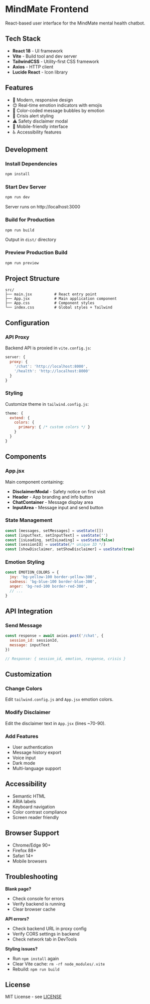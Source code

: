 # MindMate Frontend

React-based user interface for the MindMate mental health chatbot.

## Tech Stack

- **React 18** - UI framework
- **Vite** - Build tool and dev server
- **TailwindCSS** - Utility-first CSS framework
- **Axios** - HTTP client
- **Lucide React** - Icon library

## Features

- 🎨 Modern, responsive design
- 😊 Real-time emotion indicators with emojis
- 🎨 Color-coded message bubbles by emotion
- 🚨 Crisis alert styling
- ⚠️ Safety disclaimer modal
- 📱 Mobile-friendly interface
- ♿ Accessibility features

## Development

### Install Dependencies

```bash
npm install
```

### Start Dev Server

```bash
npm run dev
```

Server runs on http://localhost:3000

### Build for Production

```bash
npm run build
```

Output in `dist/` directory

### Preview Production Build

```bash
npm run preview
```

## Project Structure

```
src/
├── main.jsx          # React entry point
├── App.jsx           # Main application component
├── App.css           # Component styles
└── index.css         # Global styles + Tailwind
```

## Configuration

### API Proxy

Backend API is proxied in `vite.config.js`:

```javascript
server: {
  proxy: {
    '/chat': 'http://localhost:8000',
    '/health': 'http://localhost:8000'
  }
}
```

### Styling

Customize theme in `tailwind.config.js`:

```javascript
theme: {
  extend: {
    colors: {
      primary: { /* custom colors */ }
    }
  }
}
```

## Components

### App.jsx

Main component containing:
- **DisclaimerModal** - Safety notice on first visit
- **Header** - App branding and info button
- **ChatContainer** - Message display area
- **InputArea** - Message input and send button

### State Management

```javascript
const [messages, setMessages] = useState([])
const [inputText, setInputText] = useState('')
const [isLoading, setIsLoading] = useState(false)
const [sessionId] = useState(/* unique ID */)
const [showDisclaimer, setShowDisclaimer] = useState(true)
```

### Emotion Styling

```javascript
const EMOTION_COLORS = {
  joy: 'bg-yellow-100 border-yellow-300',
  sadness: 'bg-blue-100 border-blue-300',
  anger: 'bg-red-100 border-red-300',
  // ...
}
```

## API Integration

### Send Message

```javascript
const response = await axios.post('/chat', {
  session_id: sessionId,
  message: inputText
})

// Response: { session_id, emotion, response, crisis }
```

## Customization

### Change Colors

Edit `tailwind.config.js` and `App.jsx` emotion colors.

### Modify Disclaimer

Edit the disclaimer text in `App.jsx` (lines ~70-90).

### Add Features

- User authentication
- Message history export
- Voice input
- Dark mode
- Multi-language support

## Accessibility

- Semantic HTML
- ARIA labels
- Keyboard navigation
- Color contrast compliance
- Screen reader friendly

## Browser Support

- Chrome/Edge 90+
- Firefox 88+
- Safari 14+
- Mobile browsers

## Troubleshooting

**Blank page?**
- Check console for errors
- Verify backend is running
- Clear browser cache

**API errors?**
- Check backend URL in proxy config
- Verify CORS settings in backend
- Check network tab in DevTools

**Styling issues?**
- Run `npm install` again
- Clear Vite cache: `rm -rf node_modules/.vite`
- Rebuild: `npm run build`

## License

MIT License - see [LICENSE](../LICENSE)
